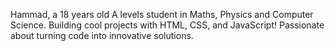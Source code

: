 Hammad, a 18 years old A levels student in Maths, Physics and Computer Science.
Building cool projects with HTML, CSS, and JavaScript!
Passionate about turning code into innovative solutions.
